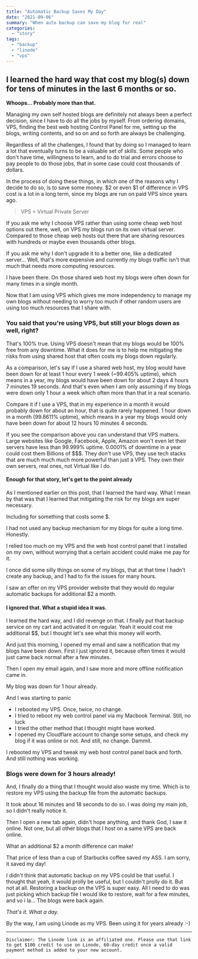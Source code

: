 ```yaml
---
title: "Automatic Backup Saves My Day"
date: "2021-09-06"
summary: "When auto backup can save my blog for real"
categories: 
  - "story"
tags: 
  - "backup"
  - "linode"
  - "vps"
---
```


## I learned the hard way that cost my blog(s) down for tens of minutes in the last 6 months or so.

**Whoops... Probably more than that.**

Managing my own self hosted blogs are definitely not always been a perfect decision, since I have to do all the jobs by myself. From ordering domains, VPS, finding the best web hosting Control Panel for me, setting up the blogs, writing contents, and so on and so forth are always be challenging.

Regardless of all the challenges, I found that by doing so I managed to learn a lot that eventually turns to be a valuable set of skills. Some people who don't have time, willingness to learn, and to do trial and errors choose to pay people to do those jobs, that in some case could cost thousands of dollars.

In the process of doing these things, in which one of the reasons why I decide to do so, is to save some money. $2 or even $1 of difference in VPS cost is a lot in a long term, since my blogs are run on paid VPS since years ago.

> VPS = Virtual Private Server

If you ask me why I choose VPS rather than using some cheap web host options out there, well, on VPS my blogs run on its own virtual server. Compared to those cheap web hosts out there that are sharing resources with hundreds or maybe even thousands other blogs.

If you ask me why I don't upgrade it to a better one, like a dedicated server... Well, that's more expensive and currently my blogs traffic isn't that much that needs more computing resources.

I have been there. On those shared web host my blogs were often down for many times in a single month.

Now that I am using VPS which gives me more independency to manage my own blogs without needing to worry too much if other random users are using too much resources that I share with.

### You said that you're using VPS, but still your blogs down as well, right?

That's 100% true. Using VPS doesn't mean that my blogs would be 100% free from any downtime. What it does for me is to help me mitigating the risks from using shared host that often costs my blogs down regularly.

As a comparison, let's say if I use a shared web host, my blog would have been down for at least 1 hour every 1 week (~99.405% uptime), which means in a year, my blogs would have been down for about 2 days 4 hours 7 minutes 19 seconds. And that's even when I am only assuming if my blogs were down only 1 hour a week which often more than that in a real scenario.

Compare it if I use a VPS, that in my experience in a month it would probably down for about an hour, that is quite rarely happened. 1 hour down in a month (99.8611% uptime), which means in a year my blogs would only have been down for about 12 hours 10 minutes 4 seconds.

If you see the comparison above you can understand that VPS matters. Large websites like Google, Facebook, Apple, Amazon won't even let their servers have less than 99.999% uptime. 0.0001% of downtime in a year could cost them Billions of $$$. They don't use VPS, they use tech stacks that are much much much more powerful than just a VPS. They own their own servers, real ones, not Virtual like I do.

#### Enough for that story, let's get to the point already

As I mentioned earlier on this post, that I learned the hard way. What I mean by that was that I learned that mitigating the risk for my blogs are super necessary.

Including for something that costs some $.

I had not used any backup mechanism for my blogs for quite a long time. Honestly.

I relied too much on my VPS and the web host control panel that I installed on my own, without worrying that a certain accident could make me pay for it.

I once did some silly things on some of my blogs, that at that time I hadn't create any backup, and I had to fix the issues for many hours.

I saw an offer on my VPS provider website that they would do regular automatic backups for additional $2 a month.

#### I ignored that. What a stupid idea it was.

I learned the hard way, and I did revenge on that. I finally put that backup service on my cart and activated it on regular. Yeah it would cost me additional $$, but I thought let's see what this money will worth.

And just this morning, I opened my email and saw a notification that my blogs have been down. First I just ignored it, because often times it would just came back normal after a few minutes.

Then I open my email again, and I saw more and more offline notification came in.

My blog was down for 1 hour already.

And I was starting to panic

- I rebooted my VPS. Once, twice, no change.
- I tried to reboot my web control panel via my Macbook Terminal. Still, no luck
- I tried the other method that I thought might have worked.
- I opened my Cloudflare account to change some setups, and check my blog if it was online or not. And still, no change. Dammit.

I rebooted my VPS and tweak my web host control panel back and forth. And still nothing was working.

### Blogs were down for 3 hours already!

And, I finally do a thing that I thought would also waste my time. Which is to restore my VPS using the backup file from the automatic backups.

It took about 16 minutes and 18 seconds to do so. I was doing my main job, so I didn't really notice it.

Then I open a new tab again, didn't hope anything, and thank God, I saw it online. Not one, but all other blogs that I host on a same VPS are back online.

What an additional $2 a month difference can make!

That price of less than a cup of Starbucks coffee saved my ASS. I am sorry, it saved my day!

I didn't think that automatic backup on my VPS could be that useful. I thought that yeah, it would prolly be useful, but I couldn't prolly do it. But not at all. Restoring a backup on the VPS is super easy. All I need to do was just picking which backup file I would like to restore, wait for a few minutes, and vo i la... The blogs were back again.

_That's it. What a day._

By the way, I am using Linode as my VPS. Been using it for years already :-)

* * *

```
Disclaimer: The Linode link is an affiliated one. Please use that link to get $100 credit to use on Linode, 60-day credit once a valid payment method is added to your new account.
```
